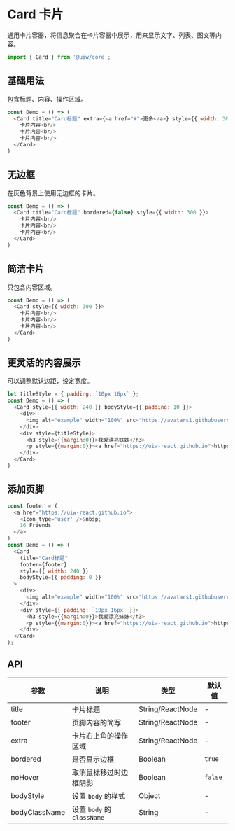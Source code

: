 Card 卡片
===

通用卡片容器，将信息聚合在卡片容器中展示，用来显示文字、列表、图文等内容。

```jsx
import { Card } from '@uiw/core';
```

## 基础用法

包含标题、内容、操作区域。

<!--DemoStart--> 
```js
const Demo = () => (
  <Card title="Card标题" extra={<a href="#">更多</a>} style={{ width: 300 }}>
    卡片内容<br/>
    卡片内容<br/>
    卡片内容<br/>
  </Card>
)
```
<!--End-->

## 无边框

在灰色背景上使用无边框的卡片。


<!--DemoStart--> 
```js
const Demo = () => (
  <Card title="Card标题" bordered={false} style={{ width: 300 }}>
    卡片内容<br/>
    卡片内容<br/>
    卡片内容<br/>
  </Card>
)
```
<!--End-->

## 简洁卡片

只包含内容区域。

<!--DemoStart--> 
```js
const Demo = () => (
  <Card style={{ width: 300 }}>
    卡片内容<br/>
    卡片内容<br/>
    卡片内容<br/>
  </Card>
)
```
<!--End-->

## 更灵活的内容展示

可以调整默认边距，设定宽度。

<!--DemoStart--> 
```js
let titleStyle = { padding: `10px 16px` };
const Demo = () => (
  <Card style={{ width: 240 }} bodyStyle={{ padding: 10 }}>
    <div>
      <img alt="example" width="100%" src="https://avatars1.githubusercontent.com/u/1680273?v=4" />
    </div>
    <div style={titleStyle}>
      <h3 style={{margin:0}}>我爱漂亮妹妹</h3>
      <p style={{margin:0}}><a href="https://uiw-react.github.io">https://uiw-react.github.io</a></p>
    </div>
  </Card>
)
```
<!--End-->

## 添加页脚

<!--DemoStart--> 
```js
const footer = (
  <a href="https://uiw-react.github.io">
    <Icon type='user' />&nbsp;
    16 Friends
  </a>
)
const Demo = () => (
  <Card
    title="Card标题"
    footer={footer}
    style={{ width: 240 }} 
    bodyStyle={{ padding: 0 }}
  >
    <div>
      <img alt="example" width="100%" src="https://avatars1.githubusercontent.com/u/1680273?v=4" />
    </div>
    <div style={{ padding: `10px 16px` }}>
      <h3 style={{margin:0}}>我爱漂亮妹妹</h3>
      <p style={{margin:0}}><a href="https://uiw-react.github.io">https://uiw-react.github.io</a></p>
    </div>
  </Card>
);
```
<!--End-->


## API

| 参数 | 说明 | 类型 | 默认值 |
|--------- |-------- |--------- |-------- |
| title | 卡片标题 | String/ReactNode | - |
| footer | 页脚内容的简写 | String/ReactNode | - |
| extra | 卡片右上角的操作区域 | String/ReactNode | - |
| bordered | 是否显示边框 | Boolean | `true` |
| noHover | 取消鼠标移过时边框阴影 | Boolean | `false` |
| bodyStyle | 设置 `body` 的样式 | Object | - |
| bodyClassName | 设置 `body` 的 `className` | String | - |